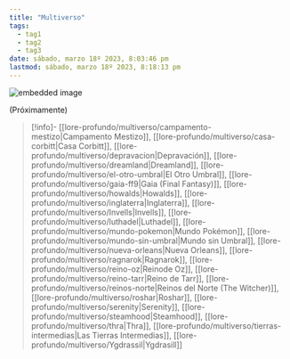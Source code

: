 ```yaml
---
title: "Multiverso"
tags:
  - tag1
  - tag2
  - tag3
date: sábado, marzo 18º 2023, 8:03:46 pm
lastmod: sábado, marzo 18º 2023, 8:18:13 pm
---
```


![embedded image](https://assets.legendkeeper.com/a813ffdd-d651-4d8b-8ce1-061120c0616c.jpg "Attachment")

(Próximamente)

> [!info]-
> [[lore-profundo/multiverso/campamento-mestizo|Campamento Mestizo]], [[lore-profundo/multiverso/casa-corbitt|Casa Corbitt]], [[lore-profundo/multiverso/depravacion|Depravación]], [[lore-profundo/multiverso/dreamland|Dreamland]], [[lore-profundo/multiverso/el-otro-umbral|El Otro Umbral]], [[lore-profundo/multiverso/gaia-ff9|Gaia (Final Fantasy)]], [[lore-profundo/multiverso/howalds|Howalds]], [[lore-profundo/multiverso/inglaterra|Inglaterra]], [[lore-profundo/multiverso/Invells|Invells]], [[lore-profundo/multiverso/luthadel|Luthadel]], [[lore-profundo/multiverso/mundo-pokemon|Mundo Pokémon]], [[lore-profundo/multiverso/mundo-sin-umbral|Mundo sin Umbral]], [[lore-profundo/multiverso/nueva-orleans|Nueva Orleans]], [[lore-profundo/multiverso/ragnarok|Ragnarok]], [[lore-profundo/multiverso/reino-oz|Reinode Oz]], [[lore-profundo/multiverso/reino-tarr|Reino de Tarr]], [[lore-profundo/multiverso/reinos-norte|Reinos del Norte (The Witcher)]], [[lore-profundo/multiverso/roshar|Roshar]], [[lore-profundo/multiverso/serenity|Serenity]], [[lore-profundo/multiverso/steamhood|Steamhood]], [[lore-profundo/multiverso/thra|Thra]], [[lore-profundo/multiverso/tierras-intermedias|Las Tierras Intermedias]], [[lore-profundo/multiverso/Ygdrassil|Ygdrasill]]